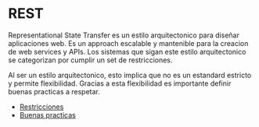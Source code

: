 # REST

Representational State Transfer es un estilo arquitectonico para diseñar aplicaciones web. Es un approach escalable y mantenible para la creacion de web services y APIs. Los sistemas que sigan este estilo arquitectonico se categorizan por cumplir un set de restricciones.

Al ser un estilo arquitectonico, esto implica que no es un estandard estricto y permite flexibilidad. Gracias a esta flexibilidad es importante definir buenas practicas a respetar.

- [Restricciones](https://github.com/Maticor93/DA2-Tecnologia/blob/web-api/rest-restrictions.md)
- [Buenas practicas](https://github.com/Maticor93/DA2-Tecnologia/blob/web-api/rest-good-practices.md)
